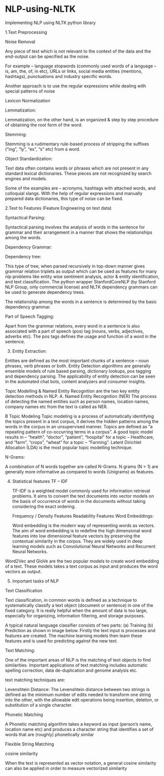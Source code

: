 # NLP-using-NLTK

Implementing NLP using NLTK python library

1.Text Preprocessing
  
  Noise Removal
  
Any piece of text which is not relevant to the context of the data and the end-output can be specified as the noise.

For example – language stopwords (commonly used words of a language – is, am, the, of, in etc), URLs or links, social media entities (mentions, hashtags), punctuations and industry specific words. 

Another approach is to use the regular expressions while dealing with special patterns of noise

  Lexicon Normalization
  
  Lemmatization:
  
  Lemmatization, on the other hand, is an organized & step by step procedure of obtaining the root form of the word.
  
  Stemming:
  
  Stemming is a rudimentary rule-based process of stripping the suffixes (“ing”, “ly”, “es”, “s” etc) from a word.
  
  Object Standardization:
  
  Text data often contains words or phrases which are not present in any standard lexical dictionaries. These pieces are not recognized by search engines and models.

Some of the examples are – acronyms, hashtags with attached words, and colloquial slangs. With the help of regular expressions and manually prepared data dictionaries, this type of noise can be fixed.

 2.Text to Features (Feature Engineering on text data)
 
  Syntactical Parsing:
    
 Syntactical parsing involves the analysis of words in the sentence for grammar and their arrangement in a manner that shows the         relationships among the words.
 
  Dependency Grammar:
  
  Dependency tree:
  
  This type of tree, when parsed recursively in top-down manner gives grammar relation triplets as output which can be used as features for many nlp problems like entity wise sentiment analysis, actor & entity identification, and text classification. The python wrapper StanfordCoreNLP (by Stanford NLP Group, only commercial license) and NLTK dependency grammars can be used to generate dependency trees.
  
  The relationship among the words in a sentence is determined by the basic dependency grammar. 
  
  Part of Speech Tagging:
  
  Apart from the grammar relations, every word in a sentence is also associated with a part of speech (pos) tag (nouns, verbs, adjectives, adverbs etc). The pos tags defines the usage and function of a word in the sentence. 
  
 3. Entity Extraction:
  
  Entities are defined as the most important chunks of a sentence – noun phrases, verb phrases or both. Entity Detection algorithms are generally ensemble models of rule based parsing, dictionary lookups, pos tagging and dependency parsing. The applicability of entity detection can be seen in the automated chat bots, content analyzers and consumer insights.

 Topic Modelling & Named Entity Recognition are the two key entity detection methods in NLP.
 A. Named Entity Recognition (NER)
The process of detecting the named entities such as person names, location names, company names etc from the text is called as NER.

B Topic Modeling
Topic modeling is a process of automatically identifying the topics present in a text corpus, it derives the hidden patterns among the words in the corpus in an unsupervised manner. Topics are defined as “a repeating pattern of co-occurring terms in a corpus”. A good topic model results in – “health”, “doctor”, “patient”, “hospital” for a topic – Healthcare, and “farm”, “crops”, “wheat” for a topic – “Farming”.
Latent Dirichlet Allocation (LDA) is the most popular topic modelling technique.

  N-Grams:
  
 A combination of N words together are called N-Grams. N grams (N > 1) are generally more informative as compared to words (Unigrams) as  features.
  
   4. Statistical features
      TF – IDF
      
      TF-IDF is a weighted model commonly used for information retrieval problems. It aims to convert the text documents into vector models on the basis of occurrence of words in the documents without taking considering the exact ordering.
      
      Frequency / Density Features
      Readability Features
      Word Embeddings:
      
      Word embedding is the modern way of representing words as vectors. The aim of word embedding is to redefine the high dimensional word features into low dimensional feature vectors by preserving the contextual similarity in the corpus. They are widely used in deep learning models such as Convolutional Neural Networks and Recurrent Neural Networks.

Word2Vec and GloVe are the two popular models to create word embedding of a text. These models takes a text corpus as input and produces the word vectors as output.
      
5. Important tasks of NLP

  Text Classification
  
  Text classification, in common words is defined as a technique to systematically classify a text object (document or sentence) in one of the fixed category. It is really helpful when the amount of data is too large, especially for organizing, information filtering, and storage purposes.
  
  A typical natural language classifier consists of two parts: (a) Training (b) Prediction as shown in image below. Firstly the text input is processes and features are created. The machine learning models then learn these features and is used for predicting against the new text.
  
  Text Matching:
  
 One of the important areas of NLP is the matching of text objects to find similarities. Important applications of text matching includes automatic spelling correction, data de-duplication and genome analysis etc.
  
  text matching techniques are:
  
  Levenshtein Distance:
  The Levenshtein distance between two strings is defined as the minimum number of edits needed to transform one string into the other, with the allowable edit operations being insertion, deletion, or substitution of a single character.
  
  Phonetic Matching
  
  A Phonetic matching algorithm takes a keyword as input (person’s name, location name etc) and produces a character string that identifies a set of words that are (roughly) phonetically similar
  
  Flexible String Matching
  
  cosine similarity
  
  When the text is represented as vector notation, a general cosine similarity can also be applied in order to measure vectorized similarity
